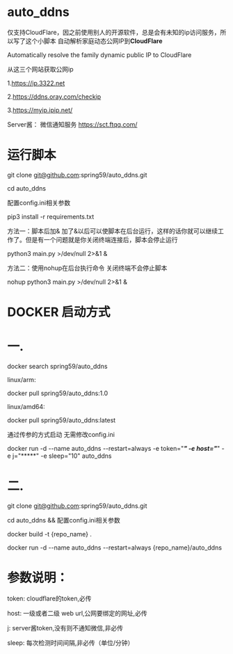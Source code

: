 # auto_ddns 
仅支持CloudFlare，因之前使用别人的开源软件，总是会有未知的ip访问服务，所以写了这个小脚本
自动解析家庭动态公网IP到**CloudFlare**

Automatically resolve the family dynamic public IP to CloudFlare

从这三个网站获取公网ip

1.https://ip.3322.net

2.https://ddns.oray.com/checkip

3.https://myip.ipip.net/

Server酱：
微信通知服务
https://sct.ftqq.com/
# 运行脚本
git clone git@github.com:spring59/auto_ddns.git

cd auto_ddns

配置config.ini相关参数

pip3 install -r requirements.txt

方法一：脚本后加& 加了&以后可以使脚本在后台运行，这样的话你就可以继续工作了。但是有一个问题就是你关闭终端连接后，脚本会停止运行

python3  main.py >/dev/null 2>&1 &

方法二：使用nohup在后台执行命令 关闭终端不会停止脚本

nohup python3  main.py >/dev/null 2>&1 &

# DOCKER 启动方式
# 一.

 docker search spring59/auto_ddns

linux/arm:

 docker pull spring59/auto_ddns:1.0

linux/amd64:

 docker pull spring59/auto_ddns:latest

通过传参的方式启动 无需修改config.ini

docker run -d --name auto_ddns  --restart=always -e token="*****" -e  host="*****" -e j="*****" -e sleep="10" auto_ddns 

# 二.
git clone git@github.com:spring59/auto_ddns.git

cd auto_ddns && 配置config.ini相关参数

docker build -t {repo_name} .

docker run -d --name auto_ddns  --restart=always  {repo_name}/auto_ddns


# 参数说明：
token: cloudflare的token,必传

host: 一级或者二级 web url,公网要绑定的网址,必传

j: server酱token,没有则不通知微信,非必传

sleep: 每次检测时间间隔,非必传（单位/分钟）
